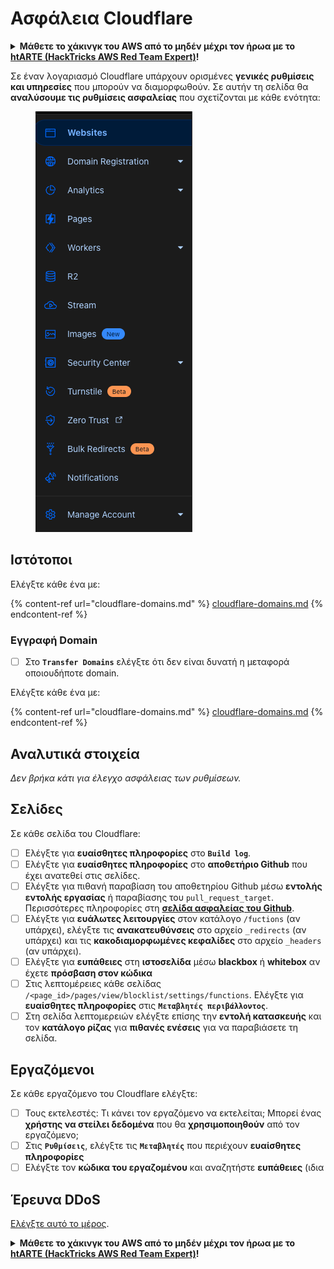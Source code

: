 # Ασφάλεια Cloudflare

<details>

<summary><strong>Μάθετε το χάκινγκ του AWS από το μηδέν μέχρι τον ήρωα με το</strong> <a href="https://training.hacktricks.xyz/courses/arte"><strong>htARTE (HackTricks AWS Red Team Expert)</strong></a><strong>!</strong></summary>

Άλλοι τρόποι για να υποστηρίξετε το HackTricks:

* Εάν θέλετε να δείτε την **εταιρεία σας να διαφημίζεται στο HackTricks** ή να **κατεβάσετε το HackTricks σε μορφή PDF** ελέγξτε τα [**ΣΧΕΔΙΑ ΣΥΝΔΡΟΜΗΣ**](https://github.com/sponsors/carlospolop)!
* Αποκτήστε το [**επίσημο PEASS & HackTricks swag**](https://peass.creator-spring.com)
* Ανακαλύψτε [**The PEASS Family**](https://opensea.io/collection/the-peass-family), τη συλλογή μας από αποκλειστικά [**NFTs**](https://opensea.io/collection/the-peass-family)
* **Εγγραφείτε** στην 💬 [**ομάδα Discord**](https://discord.gg/hRep4RUj7f) ή στην [**ομάδα telegram**](https://t.me/peass) ή **ακολουθήστε** μας στο **Twitter** 🐦 [**@hacktricks_live**](https://twitter.com/hacktricks_live)**.**
* **Μοιραστείτε τα χάκινγκ κόλπα σας υποβάλλοντας PRs** στα [**HackTricks**](https://github.com/carlospolop/hacktricks) και [**HackTricks Cloud**](https://github.com/carlospolop/hacktricks-cloud) αποθετήρια του github.

</details>

Σε έναν λογαριασμό Cloudflare υπάρχουν ορισμένες **γενικές ρυθμίσεις και υπηρεσίες** που μπορούν να διαμορφωθούν. Σε αυτήν τη σελίδα θα **αναλύσουμε τις ρυθμίσεις ασφαλείας** που σχετίζονται με κάθε ενότητα:

<figure><img src="../../.gitbook/assets/image (85) (1).png" alt=""><figcaption></figcaption></figure>

## Ιστότοποι

Ελέγξτε κάθε ένα με:

{% content-ref url="cloudflare-domains.md" %}
[cloudflare-domains.md](cloudflare-domains.md)
{% endcontent-ref %}

### Εγγραφή Domain

* [ ] Στο **`Transfer Domains`** ελέγξτε ότι δεν είναι δυνατή η μεταφορά οποιουδήποτε domain.

Ελέγξτε κάθε ένα με:

{% content-ref url="cloudflare-domains.md" %}
[cloudflare-domains.md](cloudflare-domains.md)
{% endcontent-ref %}

## Αναλυτικά στοιχεία

_Δεν βρήκα κάτι για έλεγχο ασφάλειας των ρυθμίσεων._

## Σελίδες

Σε κάθε σελίδα του Cloudflare:

* [ ] Ελέγξτε για **ευαίσθητες πληροφορίες** στο **`Build log`**.
* [ ] Ελέγξτε για **ευαίσθητες πληροφορίες** στο **αποθετήριο Github** που έχει ανατεθεί στις σελίδες.
* [ ] Ελέγξτε για πιθανή παραβίαση του αποθετηρίου Github μέσω **εντολής εντολής εργασίας** ή παραβίασης του `pull_request_target`. Περισσότερες πληροφορίες στη [**σελίδα ασφαλείας του Github**](../github-security/).
* [ ] Ελέγξτε για **ευάλωτες λειτουργίες** στον κατάλογο `/fuctions` (αν υπάρχει), ελέγξτε τις **ανακατευθύνσεις** στο αρχείο `_redirects` (αν υπάρχει) και τις **κακοδιαμορφωμένες κεφαλίδες** στο αρχείο `_headers` (αν υπάρχει).
* [ ] Ελέγξτε για **ευπάθειες** στη **ιστοσελίδα** μέσω **blackbox** ή **whitebox** αν έχετε **πρόσβαση στον κώδικα**
* [ ] Στις λεπτομέρειες κάθε σελίδας `/<page_id>/pages/view/blocklist/settings/functions`. Ελέγξτε για **ευαίσθητες πληροφορίες** στις **`Μεταβλητές περιβάλλοντος`**.
* [ ] Στη σελίδα λεπτομερειών ελέγξτε επίσης την **εντολή κατασκευής** και τον **κατάλογο ρίζας** για **πιθανές ενέσεις** για να παραβιάσετε τη σελίδα.

## **Εργαζόμενοι**

Σε κάθε εργαζόμενο του Cloudflare ελέγξτε:

* [ ] Τους εκτελεστές: Τι κάνει τον εργαζόμενο να εκτελείται; Μπορεί ένας **χρήστης να στείλει δεδομένα** που θα **χρησιμοποιηθούν** από τον εργαζόμενο;
* [ ] Στις **`Ρυθμίσεις`**, ελέγξτε τις **`Μεταβλητές`** που περιέχουν **ευαίσθητες πληροφορίες**
* [ ] Ελέγξτε τον **κώδικα του εργαζομένου** και αναζητήστε **ευπάθειες** (ιδια
## Έρευνα DDoS

[Ελέγξτε αυτό το μέρος](cloudflare-domains.md#cloudflare-ddos-protection).

<details>

<summary><strong>Μάθετε το χάκινγκ του AWS από το μηδέν μέχρι τον ήρωα με το</strong> <a href="https://training.hacktricks.xyz/courses/arte"><strong>htARTE (HackTricks AWS Red Team Expert)</strong></a><strong>!</strong></summary>

Άλλοι τρόποι για να υποστηρίξετε το HackTricks:

* Εάν θέλετε να δείτε την **εταιρεία σας να διαφημίζεται στο HackTricks** ή να **κατεβάσετε το HackTricks σε μορφή PDF** ελέγξτε τα [**ΣΧΕΔΙΑ ΣΥΝΔΡΟΜΗΣ**](https://github.com/sponsors/carlospolop)!
* Αποκτήστε το [**επίσημο PEASS & HackTricks swag**](https://peass.creator-spring.com)
* Ανακαλύψτε [**The PEASS Family**](https://opensea.io/collection/the-peass-family), τη συλλογή μας από αποκλειστικά [**NFTs**](https://opensea.io/collection/the-peass-family)
* **Εγγραφείτε στη** 💬 [**ομάδα Discord**](https://discord.gg/hRep4RUj7f) ή στη [**ομάδα telegram**](https://t.me/peass) ή **ακολουθήστε** μας στο **Twitter** 🐦 [**@hacktricks_live**](https://twitter.com/hacktricks_live)**.**
* **Μοιραστείτε τα χάκινγκ κόλπα σας υποβάλλοντας PRs στα** [**HackTricks**](https://github.com/carlospolop/hacktricks) και [**HackTricks Cloud**](https://github.com/carlospolop/hacktricks-cloud) αποθετήρια του github.

</details>
